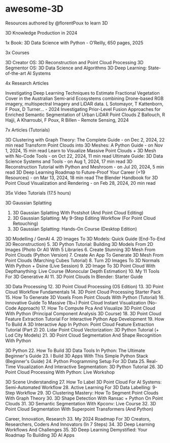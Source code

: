 # awesome-3D
Resources authored by @florentPoux to learn 3D

3D Knowledge Production in 2024

1x Book: 3D Data Science with Python - O’Reilly, 650 pages, 2025

3x Courses

3D Creator OS: 3D Reconstruction and Point Cloud Processing
3D Segmentor OS: 3D Data Science and Algorithms
3D Deep Learning: State-of-the-art AI Systems

4x Research Articles

Investigating Deep Learning Techniques to Estimate Fractional Vegetation Cover in the Australian Semi-arid Ecosystems combining Drone-based RGB imagery, multispectral Imagery and LiDAR data. L Sotomayor, T Kattenborn, F Poux, D Turner… - 2024
Investigating Prior-Level Fusion Approaches for Enriched Semantic Segmentation of Urban LiDAR Point Clouds Z Ballouch, R Hajji, A Kharroubi, F Poux, R Billen - Remote Sensing, 2024



7x Articles (Tutorials)

3D Clustering with Graph Theory: The Complete Guide - on Dec 2, 2024, 22 min read
Transform Point Clouds into 3D Meshes: A Python Guide - on Nov 1, 2024, 15 min read
Learn to Visualize Massive Point Clouds + 3D Mesh with No-Code Tools - on Oct 22, 2024, 11 min read
Ultimate Guide: 3D Data Science Systems and Tools - on Aug 1, 2024, 17 min read
3D Reconstruction Tutorial with Python and Meshroom - on Jul 20, 2024, 5 min read
3D Deep Learning Roadmap to Future-Proof Your Career (+19 Resources) - on Mar 13, 2024, 18 min read
The Blender Handbook for 3D Point Cloud Visualization and Rendering - on Feb 28, 2024, 20 min read

35x Video Tutorials (17.5 hours)

3D Gaussian Splatting
1.	3D Gaussian Splatting With Postshot (And Point Cloud Editing)
2.	3D Gaussian Splatting: My 9-Step Editing Workflow (For Point Cloud Retouching)
3.	3D Gaussian Splatting: Hands-On Course (Desktop Edition)

3D Modelling / GenAI
4.	2D Images To 3D Models: Quick Guide (End-To-End 3D Reconstruction)
5.	3D Python Tutorial: Building 3D Models From 2D Images (Photo Or AI) With 5 Libraries
6.	Create Stunning 3D Mesh From Point Clouds (Python Version)
7.	Create An App To Generate 3D Mesh From Point Clouds (Marching Cubes Tutorial)
8.	Turn 2D Images To 3D Normals With Python + Dsine (Live Session)
9.	2D Image To 3D Point Cloud With Depthanything: Live Course (Monocular Depth Estimation)
10.	My 11 Tools For 3D Generative AI
11.	3D Point Clouds In Blender: Starter Guide

3D Data Processing
12.	3D Point Cloud Processing (OS Edition)
13.	3D Point Cloud Workflow Fundamentals
14.	3D Point Cloud Processing Starter Pack
15.	How To Generate 3D Voxels From Point Clouds With Python (Tutorial)
16.	Innovative Guide To Massive (1b+) Point Cloud Instant Visualization (No-Code Approach)
17.	How To Compute Pca And Visualize 3D Point Cloud With Python (Principal Component Analysis 3D Course)
18.	3D Point Cloud Feature Extraction Tutorial For Interactive Python App Development
19.	How To Build A 3D Interactive App In Python: Point Cloud Feature Extraction Tutorial (Part 2)
20.	Lidar Point Cloud Vectorization: 3D Python Tutorial (+ Lod City Models)
21.	3D Point Cloud Segmentation And Shape Recognition With Python

3D Python
22.	How To Build 3D Data Tools In Python: The Ultimate Beginner's Guide
23.	I Build 3D Apps With This Simple Python Stack (Beginner's Guide)
24.	Python Programming Setup For 3D Data
25.	Real-Time Visualization And Interactive Segmentation: 3D Python Tutorial
26.	3D Point Cloud Processing With Python: Live Workshop

3D Scene Understanding
27.	How To Label 3D Point Cloud For AI Systems: Semi-Automated Workflow
28.	Active Learning For 3D Data Labelling: 9-Step Workflow
29.	3D Clustering Mastery: How To Segment Point Clouds With Graph Theory
30.	3D Shape Detection With Ransac + Python On Point Clouds
31.	3D Semantic Segmentation With Kpconv: Live Course
32.	3D Point Cloud Segmentation With Superpoint Transformers (And Python)

Career, Innovation, Research
33.	My 2024 Roadmap For 3D Creators, Researchers, Coders And Innovators (In 7 Steps)
34.	3D Deep Learning Workflows And Challenges
35.	3D Deep Learning Demystified: Your Roadmap To Building 3D AI Apps


